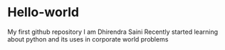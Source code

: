 # Hello-world
My first github repository
I am Dhirendra Saini
Recently started learning about python and its uses in corporate world problems
